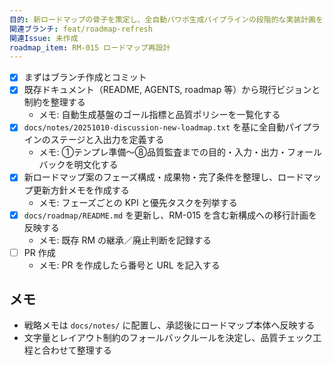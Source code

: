 ```yaml
---
目的: 新ロードマップの骨子を策定し、全自動パワポ生成パイプラインの段階的な実装計画をまとめる
関連ブランチ: feat/roadmap-refresh
関連Issue: 未作成
roadmap_item: RM-015 ロードマップ再設計
---
```


- [x] まずはブランチ作成とコミット
- [x] 既存ドキュメント（README, AGENTS, roadmap 等）から現行ビジョンと制約を整理する
  - メモ: 自動生成基盤のゴール指標と品質ポリシーを一覧化する
- [x] `docs/notes/20251010-discussion-new-loadmap.txt` を基に全自動パイプラインのステージと入出力を定義する
  - メモ: ①テンプレ準備〜⑧品質監査までの目的・入力・出力・フォールバックを明文化する
- [x] 新ロードマップ案のフェーズ構成・成果物・完了条件を整理し、ロードマップ更新方針メモを作成する
  - メモ: フェーズごとの KPI と優先タスクを列挙する
- [x] `docs/roadmap/README.md` を更新し、RM-015 を含む新構成への移行計画を反映する
  - メモ: 既存 RM の継承／廃止判断を記録する
- [ ] PR 作成
  - メモ: PR を作成したら番号と URL を記入する

## メモ
- 戦略メモは `docs/notes/` に配置し、承認後にロードマップ本体へ反映する
- 文字量とレイアウト制約のフォールバックルールを決定し、品質チェック工程と合わせて整理する
